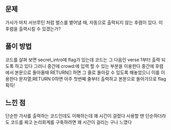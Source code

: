 ## 문제
가사가 마치 서브루틴 처럼 벌스를 뱉어낼 때, 자동으로 출력되지 않는 후렴이 있다. 이 후렴을 출력시킬 수 있겠는가?

## 풀이 방법
코드를 살펴 보면 secret_intro에 flag가 있는데 코드는 그 다음인 verse 1부터 출력 되도록 하고 있다 
그러니 중간에 crowd:에 입력 할 수 있는 부분을 이용한다
중간에 후렴에서 본문으로 돌아올때 RETURN[] 하면 그 줄로 돌아갈 수 있도록 해놓았으니 이를 이용한다
문자열;RETURN 0하면 아주 첫번째 줄부터 출력하고 본문으로 돌아가므로 flag획득!

## 느낀 점
단순한 가사를 출력하는 코드인데도 이해하는데 꽤 시간이 걸렸다
사용할 땐 단순하더라도 코드를 짜고 논리회계를 구축하려면 꽤 시간이 걸리는 구나 느꼈다
